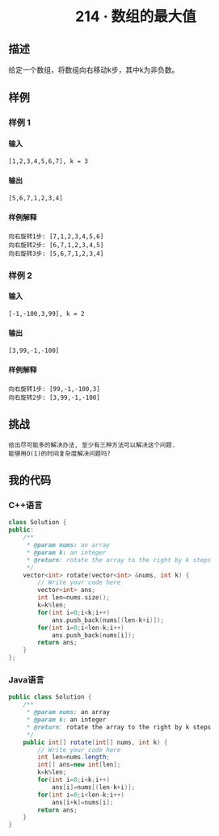 # <center> 214 · 数组的最大值

## 描述

给定一个数组，将数组向右移动k步，其中k为非负数。

## 样例

### 样例 1

#### 输入

```txt
[1,2,3,4,5,6,7], k = 3
```

#### 输出

```txt
[5,6,7,1,2,3,4]
```

#### 样例解释

    向右旋转1步: [7,1,2,3,4,5,6]
    向右旋转2步: [6,7,1,2,3,4,5]
    向右旋转3步: [5,6,7,1,2,3,4]

### 样例 2

#### 输入

```txt
[-1,-100,3,99], k = 2
```

#### 输出

```txt
[3,99,-1,-100]
```

#### 样例解释

    向右旋转1步: [99,-1,-100,3]
    向右旋转2步: [3,99,-1,-100]

## 挑战

    给出尽可能多的解决办法, 至少有三种方法可以解决这个问题.
    能够用O(1)的时间复杂度解决问题吗?


## 我的代码

### C++语言

```c++
class Solution {
public:
    /**
     * @param nums: an array
     * @param k: an integer
     * @return: rotate the array to the right by k steps
     */
    vector<int> rotate(vector<int> &nums, int k) {
        // Write your code here
        vector<int> ans;
        int len=nums.size();
        k=k%len;
        for(int i=0;i<k;i++)
            ans.push_back(nums[(len-k+i)]);
        for(int i=0;i<len-k;i++)
            ans.push_back(nums[i]);
        return ans;
    }
};
```

### Java语言

```java
public class Solution {
    /**
     * @param nums: an array
     * @param k: an integer
     * @return: rotate the array to the right by k steps
     */
    public int[] rotate(int[] nums, int k) {
        // Write your code here
        int len=nums.length;
        int[] ans=new int[len];
        k=k%len;
        for(int i=0;i<k;i++)
            ans[i]=nums[(len-k+i)];
        for(int i=0;i<len-k;i++)
            ans[i+k]=nums[i];
        return ans;
    }
}
```